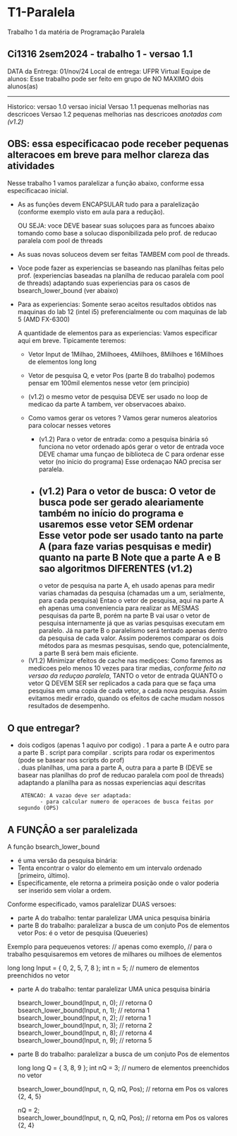 # T1-Paralela
Trabalho 1 da matéria de Programação Paralela

Ci1316 2sem2024  - trabalho 1 - versao 1.1
---------------

DATA da Entrega: 01/nov/24
Local de entrega: UFPR Virtual
Equipe de alunos:
   Esse trabalho pode ser feito em grupo de NO MAXIMO dois alunos(as)

----------------------    
Historico:
versao 1.0 versao inicial
Versao 1.1 pequenas melhorias nas descricoes
Versao 1.2 pequenas melhorias nas descricoes *anotadas com (v1.2)*
     
OBS: essa especificacao pode receber pequenas alteracoes em breve
     para melhor clareza das atividades      
--------------------------

Nesse trabalho 1 vamos paralelizar a função abaixo,
conforme essa especificacao inicial.

- As as funções devem ENCAPSULAR tudo
  para a paralelização 
  (conforme exemplo visto em aula para a redução).
  
  OU SEJA: voce DEVE basear suas soluçoes para as funcoes
           abaixo tomando como base 
           a solucao disponibilizada pelo prof. de reducao paralela com pool de threads

- As suas novas soluceos devem ser feitas TAMBEM com pool de threads.

- Voce pode fazer as experiencias se baseando nas planilhas feitas pelo prof.
  (experiencias baseadas na planilha de reducao paralela com pool de threads)
  adaptando suas experiencias para os casos de bsearch_lower_bound (ver abaixo)
  
- Para as experiencias:
  Somente serao aceitos resultados obtidos 
  nas maquinas do lab 12 (intel i5) preferencialmente
  ou com maquinas de lab 5 (AMD FX-6300)  
  
  A quantidade de elementos para as experiencias:
  Vamos especificar aqui em breve.
  Tipicamente teremos:
  - Vetor Input de 
     1Milhao, 2Milhoees, 4Milhoes, 8Milhoes e 16Milhoes de elementos long long
  - Vetor de pesquisa Q, e vetor Pos  (parte B do trabalho)
     podemos pensar em 100mil elementos nesse vetor (em principio)
  - (v1.2) o mesmo vetor de pesquisa DEVE ser usado no loop de medicao da parte A
    tambem, ver observacoes abaixo.    
     
  - Como vamos gerar os vetores ?
    Vamos gerar numeros aleatorios para colocar nesses vetores
    * (v1.2) Para o vetor de entrada:
      como a pesquisa binária só funciona no vetor ordenado
      após gerar o vetor de entrada voce DEVE chamar uma funçao de biblioteca de C
      para ordenar esse vetor (no inicio do programa)
      Esse ordenaçao NAO precisa ser paralela.
    * (v1.2) Para o vetor de busca:
      O vetor de busca pode ser gerado aleariamente também no início do programa
      e usaremos esse vetor SEM ordenar   
      Esse vetor pode ser usado tanto na parte A (para faze varias pesquisas e medir)
      quanto na parte B
      Note que a parte A e B sao algoritmos DIFERENTES (v1.2)
      ------------------------------------------------
      o vetor de pesquisa na parte A, eh usado apenas para medir varias
      chamadas da pesquisa (chamadas um a um, serialmente, para cada pesquisa)
      Entao o vetor de pesquisa, aqui na parte A eh apenas uma conveniencia 
      para realizar as MESMAS pesquisas da parte B, porém na parte B vai usar o vetor de pesquisa
      internamente já que as varias pesquisas executam em paralelo. Já na parte B
      o paralelismo será tentado apenas dentro da pesquisa de cada valor.
      Assim poderemos comparar os dois métodos para as mesmas pesquisas,
      sendo que, potencialmente, a parte B será bem mais eficiente.
      
   * (V1.2) Minimizar efeitos de cache nas mediçoes:
     Como faremos as medicoes pelo menos 10 vezes para tirar medias,
     *conforme feito na versao da reduçao paralela*, 
     TANTO o vetor de entrada QUANTO o vetor Q 
     DEVEM SER ser replicados a cada para que se faça uma pesquisa
     em uma copia de cada vetor, a cada nova pesquisa. Assim
     evitamos medir errado, quando os efeitos de cache mudam nossos resultados
     de desempenho.  
   
       

O que entregar?
---------------

- dois codigos (apenas 1 aquivo por codigo)
   . 1 para a parte A e outro para a parte B
   . script para compilar
   . scripts para rodar os experimentos (pode se basear nos scripts do prof)     
   . duas planilhas, uma para a parte A, outra para a parte B 
       (DEVE se basear nas planilhas do prof de reducao paralela com pool de threads)
       adaptando a planilha para as nossas experiencias aqui descritas
       
       ATENCAO: A vazao deve ser adaptada: 
             - para calcular numero de operacoes de busca feitas por segundo (OPS)
        
  

A FUNÇÂO a ser paralelizada
---------------------------

  A função bsearch_lower_bound 
  - é uma versão da pesquisa binária: 
  - Tenta encontrar o valor do elemento em um intervalo ordenado [primeiro, último). 
  - Especificamente, ele retorna a primeira posição onde o valor poderia ser inserido sem violar a ordem.
  
Conforme especificado, vamos paralelizar DUAS versoes:
 - parte A do trabalho: tentar paralelizar UMA unica pesquisa binária
 - parte B do trabalho: paralelizar a busca de um conjuto Pos de elementos
      vetor Pos: é o vetor de pesquisa (Queueries)
  
Exemplo para pequeuenos vetores:
// apenas como exemplo, 
// para o trabalho pesquisaremos em vetores de milhares ou milhoes de elementos

   long long Input = { 0, 2, 5, 7, 8 };
   int n = 5;   // numero de elementos preenchidos no vetor

 - parte A do trabalho: tentar paralelizar UMA unica pesquisa binária
 
    bsearch_lower_bound(Input, n, 0); // retorna 0
    bsearch_lower_bound(Input, n, 1); // retorna 1
    bsearch_lower_bound(Input, n, 2); // retorna 1
    bsearch_lower_bound(Input, n, 3); // retorna 2
    bsearch_lower_bound(Input, n, 8); // retorna 4
    bsearch_lower_bound(Input, n, 9); // retorna 5

 - parte B do trabalho: paralelizar a busca de um conjuto Pos de elementos
 
   long long Q = { 3, 8, 9 };
   int nQ = 3;   // numero de elementos preenchidos no vetor
    
    bsearch_lower_bound(Input, n, Q, nQ, Pos); 
      // retorna em Pos os valores {2, 4, 5}
      
    nQ = 2;  
    bsearch_lower_bound(Input, n, Q, nQ, Pos); 
      // retorna em Pos os valores {2, 4}



